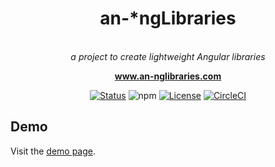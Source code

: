 <h1 align="center">an-*ngLibraries</h1>

<p align="center">
  <br>
    <i>a project to create lightweight Angular libraries</i>
  <br>
</p>

<p align="center">
  <a href="https://andres-oshiro-ng-libraries.an.r.appspot.com"><strong>www.an-nglibraries.com</strong></a>
  <br>
</p>

<div align="center">

[![Status](https://img.shields.io/badge/status-active-success.svg)]()
![npm](https://img.shields.io/npm/dw/@andres-oshiro/ng-lazy-load-image.svg)
[![License](https://img.shields.io/badge/license-MIT-blue.svg)](/LICENSE)
[![CircleCI](https://circleci.com/gh/andre-oshiro/angular-libraries.svg?style=shield)](https://circleci.com/gh/circleci/circleci-docs/tree/teesloane-patch-5)</div>

## Demo

Visit the [demo page](https://andres-oshiro-ng-libraries.an.r.appspot.com).
